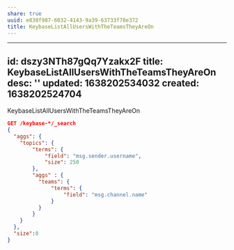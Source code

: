 ```yaml
---
share: true
uuid: e838f987-6032-4143-9a39-63733f78e372
title: KeybaseListAllUsersWithTheTeamsTheyAreOn
---
```

---
id: dszy3NTh87gQq7Yzakx2F
title: KeybaseListAllUsersWithTheTeamsTheyAreOn
desc: ''
updated: 1638202534032
created: 1638202524704
---

KeybaseListAllUsersWithTheTeamsTheyAreOn

``` json
GET /keybase-*/_search
{ 
  "aggs": {
    "topics": {
        "terms": {
            "field": "msg.sender.username",
            "size": 250
        },
        "aggs" : {
          "teams": {
              "terms": {
                  "field": "msg.channel.name"
              }
          }
        }
    }
  },
  "size":0
}
```